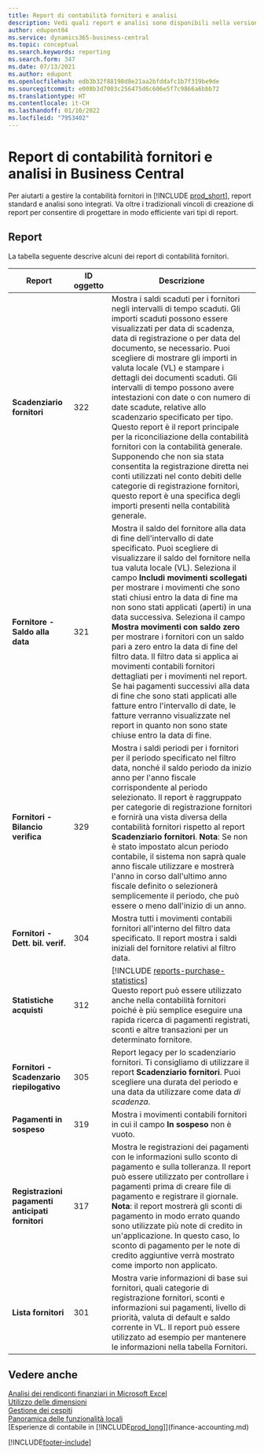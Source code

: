 ```yaml
---
title: Report di contabilità fornitori e analisi
description: Vedi quali report e analisi sono disponibili nella versione standard di Business Central in modo da poter tenere traccia della contabilità fornitori.
author: edupont04
ms.service: dynamics365-business-central
ms.topic: conceptual
ms.search.keywords: reporting
ms.search.form: 347
ms.date: 07/13/2021
ms.author: edupont
ms.openlocfilehash: edb3b32f88198d8e21aa2bfddafc1b7f319be9de
ms.sourcegitcommit: e008b3d7003c256475d6c606e5f7c9866a6bbb72
ms.translationtype: HT
ms.contentlocale: it-CH
ms.lasthandoff: 01/10/2022
ms.locfileid: "7953402"
---
```

# <a name="accounts-payable-reports-and-analytics-in-business-central"></a>Report di contabilità fornitori e analisi in Business Central

Per aiutarti a gestire la contabilità fornitori in [!INCLUDE [prod_short](includes/prod_short.md)], report standard e analisi sono integrati. Va oltre i tradizionali vincoli di creazione di report per consentire di progettare in modo efficiente vari tipi di report.  

## <a name="reports"></a>Report

La tabella seguente descrive alcuni dei report di contabilità fornitori.

| Report | ID oggetto | Descrizione |
|--|--|--|
| **Scadenziario fornitori** | 322|Mostra i saldi scaduti per i fornitori negli intervalli di tempo scaduti. Gli importi scaduti possono essere visualizzati per data di scadenza, data di registrazione o per data del documento, se necessario. Puoi scegliere di mostrare gli importi in valuta locale (VL) e stampare i dettagli dei documenti scaduti. Gli intervalli di tempo possono avere intestazioni con date o con numero di date scadute, relative allo scadenzario specificato per tipo.<br>Questo report è il report principale per la riconciliazione della contabilità fornitori con la contabilità generale. Supponendo che non sia stata consentita la registrazione diretta nei conti utilizzati nel conto debiti delle categorie di registrazione fornitori, questo report è una specifica degli importi presenti nella contabilità generale.|
| **Fornitore - Saldo alla data** | 321 | Mostra il saldo del fornitore alla data di fine dell'intervallo di date specificato. Puoi scegliere di visualizzare il saldo del fornitore nella tua valuta locale (VL). Seleziona il campo **Includi movimenti scollegati** per mostrare i movimenti che sono stati chiusi entro la data di fine ma non sono stati applicati (aperti) in una data successiva. Seleziona il campo **Mostra movimenti con saldo zero** per mostrare i fornitori con un saldo pari a zero entro la data di fine del filtro data. Il filtro data si applica ai movimenti contabili fornitori dettagliati per i movimenti nel report. Se hai pagamenti successivi alla data di fine che sono stati applicati alle fatture entro l'intervallo di date, le fatture verranno visualizzate nel report in quanto non sono state chiuse entro la data di fine. |
| **Fornitori - Bilancio verifica** | 329 | Mostra i saldi periodi per i fornitori per il periodo specificato nel filtro data, nonché il saldo periodo da inizio anno per l'anno fiscale corrispondente al periodo selezionato. Il report è raggruppato per categorie di registrazione fornitori e fornirà una vista diversa della contabilità fornitori rispetto al report **Scadenziario fornitori**. **Nota**: Se non è stato impostato alcun periodo contabile, il sistema non saprà quale anno fiscale utilizzare e mostrerà l'anno in corso dall'ultimo anno fiscale definito o selezionerà semplicemente il periodo, che può essere o meno dall'inizio di un anno.|
| **Fornitori - Dett. bil. verif.** | 304 | Mostra tutti i movimenti contabili fornitori all'interno del filtro data specificato. Il report mostra i saldi iniziali del fornitore relativi al filtro data. |
| **Statistiche acquisti** |312 |[!INCLUDE [reports-purchase-statistics](includes/reports-purchase-statistics.md)]<br>Questo report può essere utilizzato anche nella contabilità fornitori poiché è più semplice eseguire una rapida ricerca di pagamenti registrati, sconti e altre transazioni per un determinato fornitore.|
|**Fornitori - Scadenzario riepilogativo**|305| Report legacy per lo scadenziario fornitori. Ti consigliamo di utilizzare il report **Scadenziario fornitori**. Puoi scegliere una durata del periodo e una data da utilizzare come data *di scadenza*.|
|**Pagamenti in sospeso**|319|Mostra i movimenti contabili fornitori in cui il campo **In sospeso** non è vuoto.|
|**Registrazioni pagamenti anticipati fornitori**|317|Mostra le registrazioni dei pagamenti con le informazioni sullo sconto di pagamento e sulla tolleranza. Il report può essere utilizzato per controllare i pagamenti prima di creare file di pagamento e registrare il giornale. **Nota**: il report mostrerà gli sconti di pagamento in modo errato quando sono utilizzate più note di credito in un'applicazione. In questo caso, lo sconto di pagamento per le note di credito aggiuntive verrà mostrato come importo non applicato.|
|**Lista fornitori**|301|Mostra varie informazioni di base sui fornitori, quali categorie di registrazione fornitori, sconti e informazioni sui pagamenti, livello di priorità, valuta di default e saldo corrente in VL. Il report può essere utilizzato ad esempio per mantenere le informazioni nella tabella Fornitori.|

## <a name="see-also"></a>Vedere anche

[Analisi dei rendiconti finanziari in Microsoft Excel](finance-analyze-excel.md)  
[Utilizzo delle dimensioni](finance-dimensions.md)  
[Gestione dei cespiti](fa-manage.md)  
[Panoramica delle funzionalità locali](about-localization.md)  
[Esperienze di contabile in [!INCLUDE[prod_long](includes/prod_long.md)]](finance-accounting.md)  


[!INCLUDE[footer-include](includes/footer-banner.md)]

